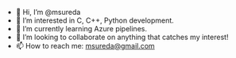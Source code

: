 - 👋 Hi, I’m @msureda
- 👀 I’m interested in C, C++, Python development.
- 🌱 I’m currently learning Azure pipelines.
- 💞️ I’m looking to collaborate on anything that catches my interest!
- 📫 How to reach me: msureda@gmail.com

<!---
msureda/msureda is a ✨ special ✨ repository because its `README.md` (this file) appears on your GitHub profile.
You can click the Preview link to take a look at your changes.
--->
